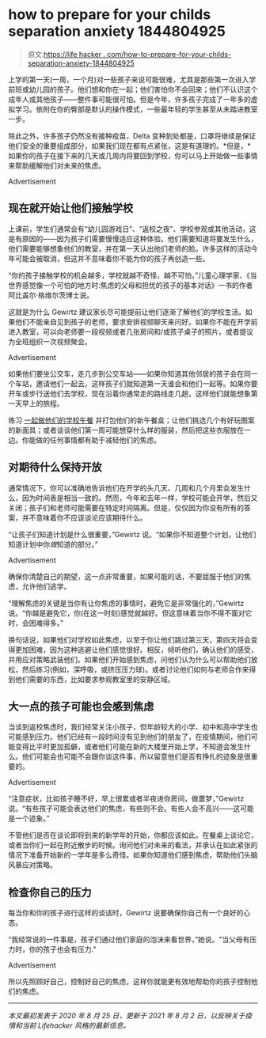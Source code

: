 # how to prepare for your childs separation anxiety 1844804925

> 原文:[https://life hacker . com/how-to-prepare-for-your-childs-separation-anxiety-1844804925](https://lifehacker.com/how-to-prepare-for-your-childs-separation-anxiety-1844804925)

上学的第一天(一周，一个月)对一些孩子来说可能很难，尤其是那些第一次进入学前班或幼儿园的孩子。他们想和你在一起；他们害怕你不会回来；他们不认识这个成年人或其他孩子——整件事可能很可怕。但是今年，许多孩子完成了一年多的虚拟学习。依附在你的臀部是默认的操作模式，一些最年轻的学生甚至从未踏进教室一步。

除此之外，许多孩子仍然没有接种疫苗，Delta 变种到处都是，口罩将继续是保证他们安全的重要组成部分，如果我们现在都有点紧张，这是有道理的。*但是，*如果你的孩子在接下来的几天或几周内将要回到学校，你可以马上开始做一些事情来帮助缓解他们对未来的焦虑。

<label class="bxm4mm-13 juykRM">Advertisement</label>

## 现在就开始让他们接触学校

上课前，学生们通常会有“幼儿园游戏日”、“返校之夜”、学校参观或其他活动，这是有原因的——因为孩子们需要慢慢适应这种体验。他们需要知道将要发生什么，他们需要能够想象他们的教室，并在第一天认出他们老师的脸。许多这样的活动今年可能会被取消，但这并不意味着你不能为你的孩子再创造一些。

“你的孩子接触学校的机会越多，学校就越不奇怪，越不可怕，”儿童心理学家、《当世界感觉像一个可怕的地方时:焦虑的父母和担忧的孩子的基本对话》一书的作者阿比盖尔·格维尔茨博士说。

这就是为什么 Gewirtz 建议家长尽可能提前让他们逐渐了解他们的学校生活。如果他们不能亲自见到孩子的老师，要求安排视频聊天来问好。如果你不能在开学前进入教室，可以向老师要一段视频或者几张房间和/或孩子桌子的照片。或者提议为全班组织一次视频聚会。

<label class="bxm4mm-13 juykRM">Advertisement</label>

如果他们要坐公交车，走几步到公交车站——如果你知道其他邻居的孩子会在同一个车站，邀请他们一起去，这样孩子们就知道第一天谁会和他们一起等。如果你要开车或步行送他们去学校，现在沿着你通常走的路线走几趟，这样他们就能想象第一天早上的旅程。

练习 [一起做他们的学校午餐](https://lifehacker.com/keep-packing-your-kid-s-school-lunch-the-night-before-1844826601) 并打包他们的新午餐盒；让他们挑选几个有好玩图案的新面具；或者谈谈他们第一周可能想穿什么样的服装，然后把这些衣服放在一边。你能做的任何事情都有助于减轻他们的焦虑。

## 对期待什么保持开放

通常情况下，你可以准确地告诉他们在开学的头几天、几周和几个月里会发生什么，因为时间表是相当一致的。然而，今年和去年一样，学校可能会开学，然后又关闭；孩子们和老师可能需要在特定时间隔离。但是，仅仅因为你没有所有的答案，并不意味着你不应该谈论应该期待什么。

“让孩子们知道计划是什么很重要，”Gewirtz 说。“如果你不知道整个计划，让他们知道计划中你*做*知道的部分。”

<label class="bxm4mm-13 juykRM">Advertisement</label>

确保你清楚自己的期望，这一点非常重要，如果可能的话，不要屈服于他们的焦虑，允许他们逃学。

“理解焦虑的关键是当你有让你焦虑的事情时，避免它是非常强化的，”Gewirtz 说。“你越是避免它，你(在这一时刻)感觉就越好。但这意味着当你不得不面对它时，会困难得多。”

换句话说，如果他们对学校如此焦虑，以至于你让他们跳过第三天，第四天将会变得更加困难，因为这种逃避让他们感觉很好。相反，倾听他们，确认他们的感受，并用应对策略武装他们。如果他们开始感到焦虑，问他们认为什么可以帮助他们放松，然后练习(例如，深呼吸，或挤压压力球)。或者讨论他们如何与老师合作来得到他们需要的东西，比如要求参观教室里的安静区域。

## 大一点的孩子可能也会感到焦虑

当谈到返校焦虑时，我们经常关注小孩子，但年龄较大的小学、初中和高中学生也可能感到压力。他们已经有一段时间没有见到他们的朋友了，在疫情期间，他们可能变得比平时更加孤僻，或者他们可能在新的大楼里开始上学，不知道会发生什么。他们可能会也可能不会跟你谈这件事，所以留意他们是否有挣扎的迹象是很重要的。

<label class="bxm4mm-13 juykRM">Advertisement</label>

“注意症状，比如孩子睡不好，早上很累或者半夜进你房间，做噩梦，”Gewirtz 说。“有些孩子可能会表达他们的焦虑，有些则不会。有些人会不高兴——这可能是一个迹象。”

不管他们是否在谈论即将到来的新学年的开始，你都应该如此。在餐桌上谈论它，或者当你们一起在附近散步的时候。询问他们对未来的看法，并承认在如此紧张的情况下准备开始新的一学年是多么奇怪。如果你知道他们感到焦虑，帮助他们头脑风暴应对策略。

## 检查你自己的压力

每当你和你的孩子进行这样的谈话时，Gewirtz 说要确保你自己有一个良好的心态。

“我经常说的一件事是，孩子们通过他们家庭的泡沫来看世界，”她说。"当父母有压力时，你的孩子也会有压力."

<label class="bxm4mm-13 juykRM">Advertisement</label>

所以先照顾好自己，控制好自己的焦虑，这样你就能更有效地帮助你的孩子控制他们的焦虑。

* * *

*本文最初发表于 2020 年 8 月 25 日，更新于 2021 年 8 月 2 日，以反映关于疫情和当前 Lifehacker 风格的最新信息。*